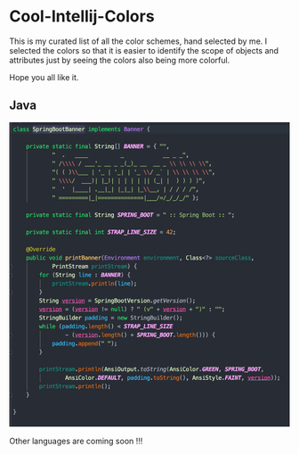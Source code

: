 # Cool-Intellij-Colors

This is my curated list of all the color schemes, hand selected by me. I selected the colors so that it is easier 
to identify the scope of objects and attributes just by seeing the colors also being more colorful.

Hope you all like it.

## Java

<img src="https://raw.githubusercontent.com/susamn/Cool-Intellij-Colors/master/images/java.png?sanitize=true&raw=true" />

Other languages are coming soon !!!
